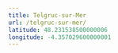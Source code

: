 ```yaml
---
title: Telgruc-sur-Mer
url: /telgruc-sur-mer/
latitude: 48.231538500000006
longitude: -4.357029600000001
---
```

